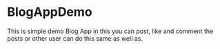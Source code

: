 # BlogAppDemo
This is simple demo Blog App in this you can post, like and comment the posts or other user can do this same as well as.
